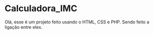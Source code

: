 # Calculadora_IMC
Olá, esse é um projeto feito usando o HTML, CSS e PHP. Sendo feito a ligação entre eles. 
